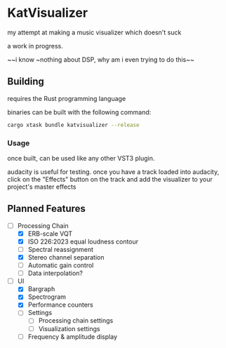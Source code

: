 # KatVisualizer

my attempt at making a music visualizer which doesn't suck

a work in progress.

~~i know ~nothing about DSP, why am i even trying to do this~~

## Building

requires the Rust programming language

binaries can be built with the following command:

```bash
cargo xtask bundle katvisualizer --release
```

### Usage

once built, can be used like any other VST3 plugin.

audacity is useful for testing. once you have a track loaded into audacity, click on the "Effects" button on the track and add the visualizer to your project's master effects

## Planned Features

- [ ] Processing Chain
	- [x] ERB-scale VQT
	- [x] ISO 226:2023 equal loudness contour
	- [ ] Spectral reassignment
	- [x] Stereo channel separation
	- [ ] Automatic gain control
	- [ ] Data interpolation?
- [ ] UI
	- [x] Bargraph
	- [x] Spectrogram
	- [x] Performance counters
	- [ ] Settings
		- [ ] Processing chain settings
		- [ ] Visualization settings
	- [ ] Frequency & amplitude display
